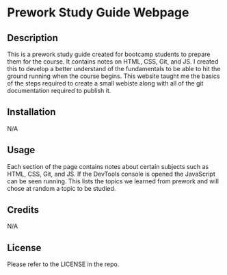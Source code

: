 # Prework Study Guide Webpage

## Description

This is a prework study guide created for bootcamp students to prepare them for the course. It contains notes on HTML, CSS, Git, and JS. I created this to develop a better understand of the fundamentals to be able to hit the ground running when the course begins. This website taught me the basics of the steps required to create a small webiste along with all of the git documentation required to publish it.

## Installation

N/A

## Usage

Each section of the page contains notes about certain subjects such as HTML, CSS, Git, and JS. If the DevTools console is opened the JavaScript can be seen running. This lists the topics we learned from prework and will chose at random a topic to be studied. 

## Credits

N/A

## License

Please refer to the LICENSE in the repo.

